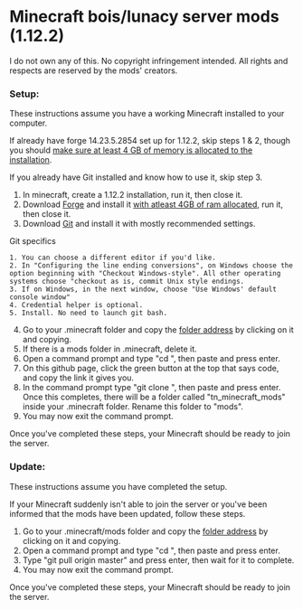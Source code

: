 # Minecraft bois/lunacy server mods (1.12.2)

I do not own any of this. No copyright infringement intended. All rights and respects are reserved by the mods' creators.

### Setup:
These instructions assume you have a working Minecraft installed to your computer.

If already have forge 14.23.5.2854 set up for 1.12.2, skip steps 1 & 2, though you should [make sure at least 4 GB of memory is allocated to the installation](https://youtu.be/SfVJq2Csln4?t=170).

If you already have Git installed and know how to use it, skip step 3.

  1. In minecraft, create a 1.12.2 installation, run it, then close it.
  2. Download [Forge](https://files.minecraftforge.net/maven/net/minecraftforge/forge/1.12.2-14.23.5.2854/forge-1.12.2-14.23.5.2854-installer.jar) and install it [with atleast 4GB of ram allocated](https://youtu.be/SfVJq2Csln4?t=170), run it, then close it.
  3. Download [Git](https://git-scm.com/downloads) and install it with mostly recommended settings.
    
  Git specifics

    1. You can choose a different editor if you'd like.
    2. In "Configuring the line ending conversions", on Windows choose the option beginning with "Checkout Windows-style". All other operating systems choose "checkout as is, commit Unix style endings.
    3. If on Windows, in the next window, choose "Use Windows' default console window"
    4. Credential helper is optional.
    5. Install. No need to launch git bash.

  4. Go to your .minecraft folder and copy the [folder address](https://imgur.com/a/wY1BkLA) by clicking on it and copying.
  5. If there is a mods folder in .minecraft, delete it.
  6. Open a command prompt and type "cd ", then paste and press enter.
  7. On this github page, click the green button at the top that says code, and copy the link it gives you.
  8. In the command prompt type "git clone ", then paste and press enter. Once this completes, there will be a folder called "tn_minecraft_mods" inside your .minecraft folder. Rename this folder to "mods".
  9. You may now exit the command prompt.

Once you've completed these steps, your Minecraft should be ready to join the server.

### Update:
These instructions assume you have completed the setup.

If your Minecraft suddenly isn't able to join the server or you've been informed that the mods have been updated, follow these steps.

  1. Go to your .minecraft/mods folder and copy the [folder address](https://imgur.com/a/wY1BkLA) by clicking on it and copying.
  2. Open a command prompt and type "cd ", then paste and press enter. 
  3. Type "git pull origin master" and press enter, then wait for it to complete.
  4. You may now exit the command prompt.
  
Once you've completed these steps, your Minecraft should be ready to join the server.
